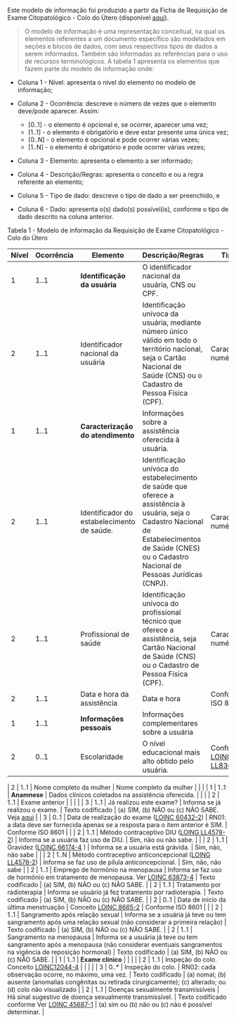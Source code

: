 Este modelo de informação foi produzido a partir da Ficha de Requisição de Exame Citopatológico - Colo do Útero (disponível [aqui](./requisicao-exame-citopatologico.pdf)).

> O modelo de informação é uma representação conceitual, na qual os elementos referentes a um documento específico são modelados em seções e blocos de dados, com seus respectivos tipos de dados a serem informados. Também são informadas as referências para o uso de recursos terminológicos. A tabela 1 apresenta os elementos que fazem parte do modelo de informação onde:

- Coluna 1 - Nível: apresenta o nível do elemento no modelo de informação;

- Coluna 2 - Ocorrência: descreve o número de vezes que o elemento deve/pode aparecer. Assim:

  - [0..1] - o elemento é opcional e, se ocorrer, aparecer uma vez;
  - [1..1] - o elemento é obrigatório e deve estar presente uma única vez;
  - [0..N] - o elemento é opcional e pode ocorrer várias vezes;
  - [1..N] - o elemento é obrigatório e pode ocorrer várias vezes;

- Coluna 3 - Elemento: apresenta o elemento a ser informado;

- Coluna 4 - Descrição/Regras: apresenta o conceito e ou a regra referente ao elemento;

- Coluna 5 - Tipo de dado: descreve o tipo de dado a ser preenchido, e

- Coluna 6 - Dado: apresenta o(s) dado(s) possível(is), conforme o tipo de dado descrito na coluna anterior.

Tabela 1 - Modelo de informação da Requisição de Exame Citopatológico - Colo do Útero

| Nível | Ocorrência | Elemento                                                                              | Descrição/Regras                                                                                                                                                                                        | Tipo                                                                      | Dado                                                                                                                |
| ----- | ---------- | ------------------------------------------------------------------------------------- | ------------------------------------------------------------------------------------------------------------------------------------------------------------------------------------------------------- | ------------------------------------------------------------------------- | ------------------------------------------------------------------------------------------------------------------- |
| 1     | 1..1       | **Identificação da usuária**                                                          | O identificador nacional da usuária, CNS ou CPF.                                                                                                                                                        |                                                                           |                                                                                                                     |
| 2     | 1..1       | Identificador nacional da usuária                                                     | Identificação unívoca da usuária, mediante número único válido em todo o território nacional, seja o Cartão Nacional de Saúde (CNS) ou o Cadastro de Pessoa Física (CPF).                               | Caracteres numéricos                                                      |                                                                                                                     |
| 1     | 1..1       | **Caracterização do atendimento**                                                     | Informações sobre a assistência oferecida à usuária.                                                                                                                                                    |                                                                           |                                                                                                                     |
| 2     | 1..1       | Identificador do estabelecimento de saúde.                                            | Identificação unívoca do estabelecimento de saúde que oferece a assistência à usuária, seja o Cadastro Nacional de Estabelecimentos de Saúde (CNES) ou o Cadastro Nacional de Pessoas Jurídicas (CNPJ). | Caracteres numéricos                                                      |                                                                                                                     |
| 2     | 1..1       | Profissional de saúde                                                                 | Identificação unívoca do profissional técnico que oferece a assistência, seja Cartão Nacional de Saúde (CNS) ou o Cadastro de Pessoa Física (CPF).                                                      | Caracters numéricos                                                       |                                                                                                                     |
| 2     | 1..1       | Data e hora da assistência                                                            | Data e hora                                                                                                                                                                                             | Conforme ISO 8601                                                         |                                                                                                                     |
| 1     | 1..1       | **Informações pessoais**                                                              | Informações complementares sobre a usuária                                                                                                                                                              |                                                                           |                                                                                                                     |
| 2     | 0..1       | Escolaridade                                                                          | O nível educacional mais alto obtido pelo usuária.                                                                                                                                                      | Conforme [LOINC LL836-8](https://loinc.org/LL836-8/)                      |     

| 2 | 1..1 | Nome completo da mulher | Nome completo da mulher | | | 
| 1     | 1..1       | **Anamnese**                                                                          | Dados clínicos coletados na assistência oferecida.                                                                                                                                                      |                                                                           |                                                                                                                     |
| 2     | 1..1       | Exame anterior                                                                        |                                                                                                                                                                                                         |                                                                           |                                                                                                                     |
| 3     | 1..1       | Já realizou este exame?                                                               | Informa se já realizou o exame.                                                                                                                                                                         | Texto codificado                                                          | (a) SIM, (b) NÃO ou (c) NÃO SABE. Veja [aqui](https://terminology.hl7.org/CodeSystem-v2-0532.html)                  |
| 3     | 0..1       | Data de realização do exame ([LOINC 60432-2](https://loinc.org/60432-2/))             | RN01: a data deve ser fornecida apenas se a resposta para o item anterior é SIM.                                                                                                                        | Conforme ISO 8601                                                         |                                                                                                                     |
| 2     | 1..1       | Método contraceptivo DIU ([LOING LL4578-2](https://loinc.org/LL4578-2/))              | Informa se a usuária faz uso de DIU.                                                                                                                                                                    | Sim, não ou não sabe.                                                     |                                                                                                                     |
| 2     | 1..1       | Gravidez ([LOINC 66174-4](https://loinc.org/66174-4/) )                               | Informa se a usuária está grávida.                                                                                                                                                                      | Sim, não, não sabe                                                        |                                                                                                                     |
| 2     | 1..N       | Método contraceptivo anticoncepcional ([LOING LL4578-2](https://loinc.org/LL4578-2/)) | Informa se faz uso de pílula anticoncepcional.                                                                                                                                                          | Sim, não, não sabe                                                        |
| 2     | 1..1       | Emprego de hormônio na menopausa                                                      | Informa se faz uso de hormônio em tratamento de menopausa. Ver [LOINC 63873-4](https://loinc.org/63873-4/)                                                                                              | Texto codificado                                                          | (a) SIM, (b) NÃO ou (c) NÃO SABE.                                                                                   |
| 2     | 1..1       | Tratamento por radioterapia                                                           | Informa se usuário já fez tratamento por radioterapia.                                                                                                                                                  | Texto codificado                                                          | (a) SIM, (b) NÃO ou (c) NÃO SABE.                                                                                   |
| 2     | 0..1       | Data de início da última menstruação                                                  | Conceito [LOINC 8665-2](https://loinc.org/8665-2/)                                                                                                                                                      | Conforme ISO 8601                                                         |                                                                                                                     |
| 2     | 1..1       | Sangramento após relação sexual                                                       | Informa se a usuária já teve ou tem sangramento após uma relação sexual (não considerar a primeira relação)                                                                                             | Texto codificado                                                          | (a) SIM, (b) NÃO ou (c) NÃO SABE.                                                                                   |
| 2     | 1..1       | Sangramento na menopausa                                                              | Informa se a usuária já teve ou tem sangramento após a menopausa (não considerar eventuais sangramentos na vigência de reposição hormonal)                                                              | Texto codificado                                                          | (a) SIM, (b) NÃO ou (c) NÃO SABE.                                                                                   |
| 1     | 1..1       | **Exame clínico**                                                                     |                                                                                                                                                                                                         |                                                                           |                                                                                                                     |
| 2     | 1..1       | Inspeção do colo. Conceito [LOINC12044-4](https://loinc.org/12044-4/)                 |                                                                                                                                                                                                         |                                                                           |                                                                                                                     |
| 3     | 0..\*      | Inspeção do colo.                                                                     | RN02: cada observação ocorre, no máximo, uma vez.                                                                                                                                                       | Texto codificado                                                          | (a) nomal; (b) ausente (anomalias congênitas ou retirada cirurgicamente); (c) alterado; ou (d) colo não visualizado |
| 2     | 1..1       | Doenças sexualmente transmissíveis                                                    | Há sinal sugestivo de doença sexualmente transmissível.                                                                                                                                                 | Texto codificado conforme Ver [LOINC 45687-1](https://loinc.org/45687-1/) | (a) sim ou (b) não ou (c) não é possível determinar.                                                                |
